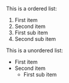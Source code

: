 This is a ordered list:

1. First item
2. Second item
  1. First sub item
  1. Second sub item

This is a unordered list:
* First item
* Second item
  * First sub item
